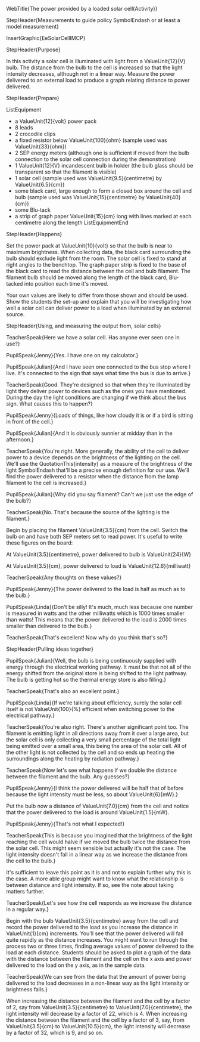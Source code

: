 WebTitle{The power provided by a loaded solar cell(Activity)}

StepHeader{Measurements to guide policy SymbolEndash or at least a model measurement}

InsertGraphic{EeSolarCellIMCP}

StepHeader{Purpose}

In this activity a solar cell is illuminated with light from a ValueUnit{12}{V} bulb. The distance from the bulb to the cell is increased so that the light intensity decreases, although not in a linear way. Measure the power delivered to an external load to produce a graph relating distance to power delivered.

StepHeader{Prepare}

ListEquipment
- a ValueUnit{12}{volt} power pack
- 8 leads
- 2 crocodile clips
- a fixed resistor below ValueUnit{100}{ohm} (sample used was ValueUnit{33}{ohm})
- 2 SEP energy meters (although one is sufficient if moved from the bulb connection to the solar cell connection during the demonstration)
- 1 ValueUnit{12}{V} incandescent bulb in holder (the bulb glass should be transparent so that the filament is visible)
- 1 solar cell (sample used was ValueUnit{9.5}{centimetre} by ValueUnit{6.5}{cm})
- some black card, large enough to form a closed box around the cell and bulb (sample used was ValueUnit{15}{centimetre} by ValueUnit{40}{cm})
- some Blu-tack
- a strip of graph paper ValueUnit{15}{cm} long with lines marked at each centimetre along the length
ListEquipmentEnd

StepHeader{Happens}

Set the power pack at ValueUnit{10}{volt} so that the bulb is near to maximum brightness. When collecting data, the black card surrounding the bulb should exclude light from the room. The solar cell is fixed to stand at right angles to the benchtop. The graph paper strip is fixed to the base of the black card to read the distance between the cell and bulb filament. The filament bulb should be moved along the length of the black card, Blu-tacked into position each time it's moved.

Your own values are likely to differ from those shown and should be used. Show the students the set-up and explain that you will be investigating how well a solar cell can deliver power to a load when illuminated by an external source.

StepHeader{Using, and measuring the output from, solar cells}

TeacherSpeak{Here we have a solar cell. Has anyone ever seen one in use?}

PupilSpeak{Jenny}{Yes. I have one on my calculator.}

PupilSpeak{Julian}{And I have seen one connected to the bus stop where I live. It's connected to the sign that says what time the bus is due to arrive.}

TeacherSpeak{Good. They're designed so that when they're illuminated by light they deliver power to devices such as the ones you have mentioned. During the day the light conditions are changing if we think about the bus sign. What causes this to happen?}

PupilSpeak{Jenny}{Loads of things, like how cloudy it is or if a bird is sitting in front of the cell.}

PupilSpeak{Julian}{And it is obviously sunnier at midday than in the afternoon.}

TeacherSpeak{You're right. More generally, the ability of the cell to deliver power to a device depends on the brightness of the lighting on the cell. We'll use the QuotationThis{intensity} as a measure of the brightness of the light SymbolEndash that'll be a precise enough definition for our use. We'll find the power delivered to a resistor when the distance from the lamp filament to the cell is increased.}

PupilSpeak{Julian}{Why did you say filament? Can't we just use the edge of the bulb?}

TeacherSpeak{No. That's because the source of the lighting is the filament.}

Begin by placing the filament ValueUnit{3.5}{cm} from the cell. Switch the bulb on and have both SEP meters set to read power. It's useful to write these figures on the board:

At ValueUnit{3.5}{centimetre}, power delivered to bulb is ValueUnit{24}{W}

At ValueUnit{3.5}{cm}, power delivered to load is ValueUnit{12.6}{milliwatt}

TeacherSpeak{Any thoughts on these values?}

PupilSpeak{Jenny}{The power delivered to the load is half as much as to the bulb.}

PupilSpeak{Linda}{Don't be silly! It's much, much less because one number is measured in watts and the other milliwatts which is 1000 times smaller than watts! This means that the power delivered to the load is 2000 times smaller than delivered to the bulb.}

TeacherSpeak{That's excellent! Now why do you think that's so?}

StepHeader{Pulling ideas together}

PupilSpeak{Julian}{Well, the bulb is being continuously supplied with energy through the electrical working pathway. It must be that not all of the energy shifted from the original store is being shifted to the light pathway. The bulb is getting hot so the thermal energy store is also filling.}

TeacherSpeak{That's also an excellent point.}

PupilSpeak{Linda}{If we're talking about efficiency, surely the solar cell itself is not ValueUnit{100}{&percnt;} efficient when switching power to the electrical pathway.}

TeacherSpeak{You're also right. There's another significant point too. The filament is emitting light in all directions away from it over a large area, but the solar cell is only collecting a very small percentage of the total light being emitted over a small area, this being the area of the solar cell. All of the other light is not collected by the cell and so ends up heating the surroundings along the heating by radiation pathway.}

TeacherSpeak{Now let's see what happens if we double the distance between the filament and the bulb. Any guesses?}

PupilSpeak{Jenny}{I think the power delivered will be half that of before because the light intensity must be less, so about ValueUnit{6}{mW}.}

Put the bulb now a distance of ValueUnit{7.0}{cm} from the cell and notice that the power delivered to the load is around ValueUnit{1.5}{mW}.

PupilSpeak{Jenny}{That's not what I expected!}

TeacherSpeak{This is because you imagined that the brightness of the light reaching the cell would halve if we moved the bulb twice the distance from the solar cell. This might seem sensible but actually it's not the case. The light intensity doesn't fall in a linear way as we increase the distance from the cell to the bulb.}

It's sufficient to leave this point as it is and not to explain further why this is the case. A more able group might want to know what the relationship is between distance and light intensity. If so, see the note about taking matters further.

TeacherSpeak{Let's see how the cell responds as we increase the distance in a regular way.}

Begin with the bulb ValueUnit{3.5}{centimetre} away from the cell and record the power delivered to the load as you increase the distance in ValueUnit{1}{cm} increments. You'll see that the power delivered will fall quite rapidly as the distance increases. You might want to run through the process two or three times, finding average values of power delivered to the load at each distance. Students should be asked to plot a graph of the data with the distance between the filament and the cell on the x axis and power delivered to the load on the y axis, as in the sample data.

TeacherSpeak{We can see from the data that the amount of power being delivered to the load decreases in a non-linear way as the light intensity or brightness falls.}

When increasing the distance between the filament and the cell by a factor of 2, say from ValueUnit{3.5}{centimetre} to ValueUnit{7.0}{centimetre}, the light intensity will decrease by a factor of 22, which is 4. When increasing the distance between the filament and the cell by a factor of 3, say, from ValueUnit{3.5}{cm} to ValueUnit{10.5}{cm}, the light intensity will decrease by a factor of 32, which is 9, and so on.

